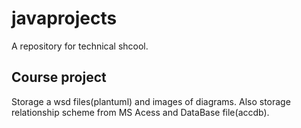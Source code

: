 # javaprojects

A repository for technical shcool.

## Course project

Storage a wsd files(plantuml) and images of diagrams. Also storage relationship scheme from MS Acess and DataBase file(accdb).
